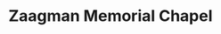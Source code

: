 ---
title: "Zaagman Memorial Chapel"
url: /grand-rapids/zaagman-memorial-chapel/
shop: Bestattungen
---
